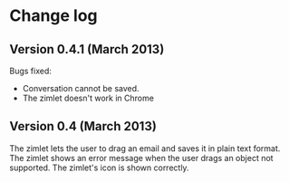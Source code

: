 # Change log

## Version 0.4.1 (March 2013)

Bugs fixed:

- Conversation cannot be saved.
- The zimlet doesn't work in Chrome

## Version 0.4 (March 2013)

The zimlet lets the user to drag an email and saves it in plain text format.
The zimlet shows an error message when the user drags an object not supported.
The zimlet's icon is shown correctly.